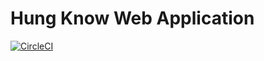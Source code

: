 # Hung Know Web Application 
[![CircleCI](https://circleci.com/gh/masterhung0112/hungknow-webapp.svg?style=shield&logo=appveyor)](https://circleci.com/gh/masterhung0112/hungknow-webapp)

